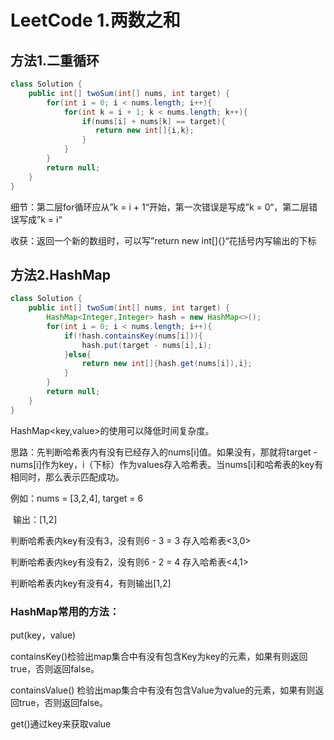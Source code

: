 # LeetCode	1.两数之和

## 方法1.二重循环


```java
class Solution {
    public int[] twoSum(int[] nums, int target) {
        for(int i = 0; i < nums.length; i++){
            for(int k = i + 1; k < nums.length; k++){
                if(nums[i] + nums[k] == target){
                   return new int[]{i,k};
                }
            }
        }
        return null;
    }
}
```

细节：第二层for循环应从”k = i + 1“开始，第一次错误是写成”k = 0“，第二层错误写成”k = i“

收获：返回一个新的数组时，可以写”return new int[]{}“花括号内写输出的下标

## 方法2.HashMap

```java
class Solution {
    public int[] twoSum(int[] nums, int target) {
        HashMap<Integer,Integer> hash = new HashMap<>();
        for(int i = 0; i < nums.length; i++){
            if(!hash.containsKey(nums[i])){
                hash.put(target - nums[i],i);
            }else{
                return new int[]{hash.get(nums[i]),i};
            }
        }
        return null;
    }
}
```

HashMap<key,value>的使用可以降低时间复杂度。

思路：先判断哈希表内有没有已经存入的nums[i]值。如果没有，那就将target - nums[i]作为key，i（下标）作为values存入哈希表。当nums[i]和哈希表的key有相同时，那么表示匹配成功。

例如：nums = [3,2,4], target = 6

​			输出：[1,2]

判断哈希表内key有没有3，没有则6 - 3 = 3	存入哈希表<3,0>

判断哈希表内key有没有2，没有则6 - 2 = 4	存入哈希表<4,1>

判断哈希表内key有没有4，有则输出[1,2]

### HashMap常用的方法：

put(key，value)

containsKey()检验出map集合中有没有包含Key为key的元素，如果有则返回true，否则返回false。

containsValue() 检验出map集合中有没有包含Value为value的元素，如果有则返回true，否则返回false。

get()通过key来获取value